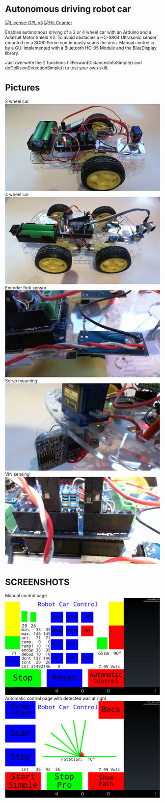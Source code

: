 # Autonomous driving robot car

[![License: GPL v3](https://img.shields.io/badge/License-GPLv3-blue.svg)](https://www.gnu.org/licenses/gpl-3.0)
[![Hit Counter](https://hitcounter.pythonanywhere.com/count/tag.svg?url=https%3A%2F%2Fgithub.com%2FArminJo%2FArduino-RobotCar)](https://github.com/brentvollebregt/hit-counter)

Enables autonomous driving of a 2 or 4 wheel car with an Arduino and a Adafruit Motor Shield V2.
To avoid obstacles a HC-SR04 Ultrasonic sensor mounted on a SG90 Servo continuously scans the area.
Manual control is by a GUI implemented with a Bluetooth HC-05 Module and the BlueDisplay library.

Just overwrite the 2 functions fillForwardDistancesInfoSimple() and doCollisionDetectionSimple() to test your own skill.

# Pictures
2 wheel car
![2 wheel car](https://github.com/ArminJo/Arduino-RobotCar/blob/master/media/2WheelDriveCar.jpg)
4 wheel car
![4 wheel car](https://github.com/ArminJo/Arduino-RobotCar/blob/master/media/4WheelDriveCar.jpg)
Encoder fork sensor
![Encoder fork sensor](https://github.com/ArminJo/Arduino-RobotCar/blob/master/media/ForkSensor.jpg)
Servo mounting
![Servo mounting](https://github.com/ArminJo/Arduino-RobotCar/blob/master/media/ServoAtTopBack.jpg)
VIN sensing
![VIN sensing](https://github.com/ArminJo/Arduino-RobotCar/blob/master/media/SensingVIn.jpg)

# SCREENSHOTS
Manual control page
![Manual control page](https://github.com/ArminJo/Arduino-RobotCar/blob/master/media/ManualControl.png)
Automatic control page with detected wall at right
![Automatic control page](https://github.com/ArminJo/Arduino-RobotCar/blob/master/media/AutoControlWithWallDetected.png)

